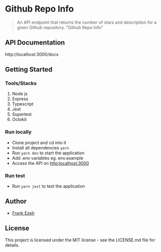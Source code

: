 # Github Repo Info
> An API endpoint that returns the number of stars and description for a given Github repository. “Github Repo Info”

## API Documentation

http://localhost:3000/docs

## Getting Started

### Tools/Stacks

1. Node js
2. Express
3. Typescript
4. Jest
6. Supertest
7. Octokit

### Run locally

- Clone project and cd into it
- Install all dependencies `yarn`
- Run `yarn dev` to start the application
- Add .env variables eg. env.example
- Access the API on [http:localhost:3000](http:localhost:3000)

### Run test

- Run `yarn jest` to test the application



## Author
*  [Frank Ezeh](https://www.linkedin.com/in/frank-ezeh-7a79a0182)

## License
This project is licensed under the MIT license - see the LICENSE.md file for details.
```
